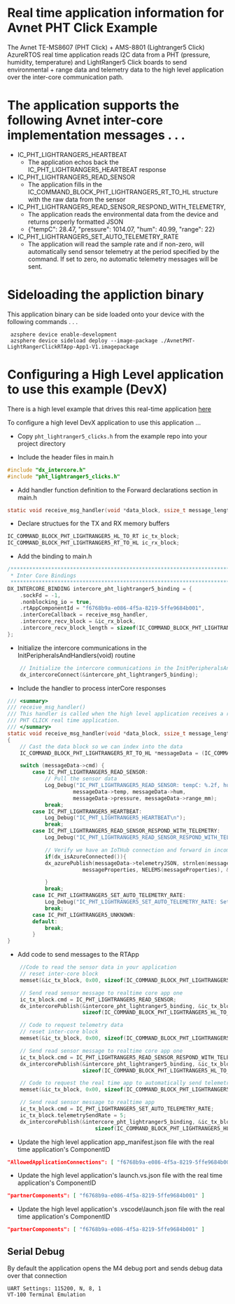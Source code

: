 # Real time application information for Avnet PHT Click Example

The Avnet TE-MS8607 (PHT Click) + AMS-8801 (Lightranger5 Click) AzureRTOS real time application reads I2C data from a PHT (pressure, humidity, temperature) and LightRanger5 Click boards to send environmental + range data and telemetry data to the high level application over the inter-core communication path.
 
# The application supports the following Avnet inter-core implementation messages . . .

* IC_PHT_LIGHTRANGER5_HEARTBEAT 
  * The application echos back the IC_PHT_LIGHTRANGER5_HEARTBEAT response
* IC_PHT_LIGHTRANGER5_READ_SENSOR
  * The application fills in the IC_COMMAND_BLOCK_PHT_LIGHTRANGER5_RT_TO_HL structure with the raw data from the sensor
* IC_PHT_LIGHTRANGER5_READ_SENSOR_RESPOND_WITH_TELEMETRY, 
  * The application reads the environmental data from the device and returns properly formatted JSON
  *  {"tempC": 28.47, "pressure": 1014.07, "hum": 40.99, "range": 22}
* IC_PHT_LIGHTRANGER5_SET_AUTO_TELEMETRY_RATE
  * The application will read the sample rate and if non-zero, will automatically send sensor telemetry at the period specified by the command.  If set to zero, no automatic telemetry messages will be sent. 

# Sideloading the appliction binary

This application binary can be side loaded onto your device with the following commands . . .

     azsphere device enable-development
     azsphere device sideload deploy --image-package ./AvnetPHT-LightRangerClickRTApp-App1-V1.imagepackage

# Configuring a High Level application to use this example (DevX)
There is a high level example that drives this real-time application [here](https://github.com/Avnet/AzureSphereDevX.Examples)

To configure a high level DevX application to use this application ...

* Copy ```pht_lightranger5_clicks.h``` from the example repo into your project directory

* Include the header files in main.h

```c
#include "dx_intercore.h"
#include "pht_lightranger5_clicks.h"
```

* Add handler function definition to the Forward declarations section in main.h
```c
static void receive_msg_handler(void *data_block, ssize_t message_length);
```

* Declare structues for the TX and RX memory buffers
```c
IC_COMMAND_BLOCK_PHT_LIGHTRANGER5_HL_TO_RT ic_tx_block;
IC_COMMAND_BLOCK_PHT_LIGHTRANGER5_RT_TO_HL ic_rx_block;
```

* Add the binding to main.h
```c
/****************************************************************************************
 * Inter Core Bindings
 *****************************************************************************************/
DX_INTERCORE_BINDING intercore_pht_lightranger5_binding = {
    .sockFd = -1,
    .nonblocking_io = true,
    .rtAppComponentId = "f6768b9a-e086-4f5a-8219-5ffe9684b001",
    .interCoreCallback = receive_msg_handler,
    .intercore_recv_block = &ic_rx_block,
    .intercore_recv_block_length = sizeof(IC_COMMAND_BLOCK_PHT_LIGHTRANGER5_RT_TO_HL)
};
```

* Initialize the intercore communications in the InitPeripheralsAndHandlers(void) routine
```c
    // Initialize the intercore communications in the InitPeripheralsAndHandlers(void) routine
    dx_intercoreConnect(&intercore_pht_lightranger5_binding);
```
* Include the handler to process interCore responses
```c
/// <summary>
/// receive_msg_handler()
/// This handler is called when the high level application receives a raw data read response from the 
/// PHT CLICK real time application.
/// </summary>
static void receive_msg_handler(void *data_block, ssize_t message_length)
{
    // Cast the data block so we can index into the data
    IC_COMMAND_BLOCK_PHT_LIGHTRANGER5_RT_TO_HL *messageData = (IC_COMMAND_BLOCK_PHT_LIGHTRANGER5_RT_TO_HL*) data_block;

    switch (messageData->cmd) {
        case IC_PHT_LIGHTRANGER5_READ_SENSOR:
            // Pull the sensor data 
            Log_Debug("IC_PHT_LIGHTRANGER5_READ_SENSOR: tempC: %.2f, hum: %.2f, pressure: %.2f, range: %d \n", 
                     messageData->temp, messageData->hum,
                     messageData->pressure, messageData->range_mm);
            break;
        case IC_PHT_LIGHTRANGER5_HEARTBEAT:
            Log_Debug("IC_PHT_LIGHTRANGER5_HEARTBEAT\n");
            break;
        case IC_PHT_LIGHTRANGER5_READ_SENSOR_RESPOND_WITH_TELEMETRY:
            Log_Debug("IC_PHT_LIGHTRANGER5_READ_SENSOR_RESPOND_WITH_TELEMETRY: %s\n", messageData->telemetryJSON);

            // Verify we have an IoTHub connection and forward in incomming JSON telemetry data
            if(dx_isAzureConnected()){
            dx_azurePublish(messageData->telemetryJSON, strnlen(messageData->telemetryJSON, JSON_STRING_MAX_SIZE), 
                        messageProperties, NELEMS(messageProperties), &contentProperties);

            }
            break;
        case IC_PHT_LIGHTRANGER5_SET_AUTO_TELEMETRY_RATE:
            Log_Debug("IC_PHT_LIGHTRANGER5_SET_AUTO_TELEMETRY_RATE: Set to %d seconds\n", messageData->telemtrySendRate);
            break;
        case IC_PHT_LIGHTRANGER5_UNKNOWN:
        default:
            break;
        }
}
```
* Add code to send messages to the RTApp
```c
    //Code to read the sensor data in your application
    // reset inter-core block
    memset(&ic_tx_block, 0x00, sizeof(IC_COMMAND_BLOCK_PHT_LIGHTRANGER5_HL_TO_RT));

    // Send read sensor message to realtime core app one
    ic_tx_block.cmd = IC_PHT_LIGHTRANGER5_READ_SENSOR;
    dx_intercorePublish(&intercore_pht_lightranger5_binding, &ic_tx_block,
                        sizeof(IC_COMMAND_BLOCK_PHT_LIGHTRANGER5_HL_TO_RT));

    // Code to request telemetry data 
    // reset inter-core block
    memset(&ic_tx_block, 0x00, sizeof(IC_COMMAND_BLOCK_PHT_LIGHTRANGER5_HL_TO_RT));

    // Send read sensor message to realtime core app one
    ic_tx_block.cmd = IC_PHT_LIGHTRANGER5_READ_SENSOR_RESPOND_WITH_TELEMETRY;
    dx_intercorePublish(&intercore_pht_lightranger5_binding, &ic_tx_block,
                        sizeof(IC_COMMAND_BLOCK_PHT_LIGHTRANGER5_HL_TO_RT));

    // Code to request the real time app to automatically send telemetry data every 5 seconds
    memset(&ic_tx_block, 0x00, sizeof(IC_COMMAND_BLOCK_PHT_LIGHTRANGER5_HL_TO_RT));

    // Send read sensor message to realtime app
    ic_tx_block.cmd = IC_PHT_LIGHTRANGER5_SET_AUTO_TELEMETRY_RATE;
    ic_tx_block.telemetrySendRate = 5;
    dx_intercorePublish(&intercore_pht_lightranger5_binding, &ic_tx_block,
                            sizeof(IC_COMMAND_BLOCK_PHT_LIGHTRANGER5_HL_TO_RT));     
```
* Update the high level application app_manifest.json file with the real time application's ComponentID
 ```JSON
 "AllowedApplicationConnections": [ "f6768b9a-e086-4f5a-8219-5ffe9684b001" ]
 ```
* Update the high level application's launch.vs.json  file with the real time application's ComponentID
 ```JSON
"partnerComponents": [ "f6768b9a-e086-4f5a-8219-5ffe9684b001" ]
```
* Update the high level application's .vscode\launch.json  file with the real time application's ComponentID
 ```JSON
"partnerComponents": [ "f6768b9a-e086-4f5a-8219-5ffe9684b001" ]
 ```

## Serial Debug
By default the application opens the M4 debug port and sends debug data over that connection

    UART Settings: 115200, N, 8, 1
    VT-100 Terminal Emulation
